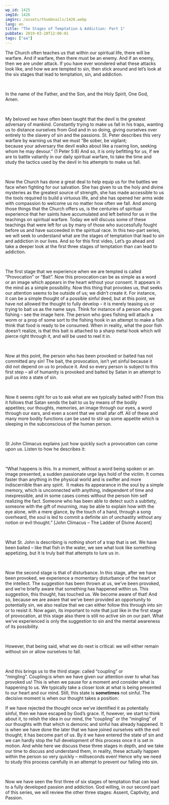 ```yaml
---
wp_id: 1425
imgId: 1426
imgSrc: /assets/thumbnails/1426.webp
lang: en
title: "The Stages of Temptation & Addiction: Part 1"
pubDate: 2019-03-20T12:00:01
tags: ["aa"]
---
```


<!-- page: 6 -->

<p><span data-contrast="auto">The Church often teaches us that within our spiritual life, there will be warfare. And if warfare, then there must be an enemy. And if an enemy, then we are under attack. If you have ever wondered what these attacks look like, and how we are tempted to sin, then stick around and let’s look at the six stages that lead to temptation, sin, and addiction. </span><span data-ccp-props="{&quot;201341983&quot;:0,&quot;335559739&quot;:200,&quot;335559740&quot;:276}"> </span></p>
<p><span data-ccp-props="{&quot;201341983&quot;:0,&quot;335559739&quot;:200,&quot;335559740&quot;:276}"> </span></p>
<p><span data-contrast="auto">In the name of the Father, and the Son, and the Holy Spirit, One God, Amen. </span><span data-ccp-props="{&quot;201341983&quot;:0,&quot;335559739&quot;:200,&quot;335559740&quot;:276}"> </span></p>
<p><span data-ccp-props="{&quot;201341983&quot;:0,&quot;335559739&quot;:200,&quot;335559740&quot;:276}"> </span></p>
<p><span data-contrast="auto">My beloved we have often been taught that the devil is the greatest adversary of mankind. Constantly trying to make </span><span data-contrast="auto">us</span><span data-contrast="auto"> fall in his traps, wanting us to </span><span data-contrast="auto">distance ourselves from God and in so doing, giving ourselves over entirely to the slavery of sin and the passions. St. P</span><span data-contrast="auto">e</span><span data-contrast="auto">ter describes this very warfare by wa</span><span data-contrast="auto">r</span><span data-contrast="auto">ning us that we must “</span><span data-contrast="auto">Be sober, be vigilant; because </span><span data-contrast="auto">your</span><span data-contrast="auto"> adversary the devil walks about like a roaring lion, seeking whom he may devour.</span><span data-contrast="auto">” (1 Peter 5:8)</span><span data-contrast="auto"> </span><span data-contrast="auto">And so, it is only befitting for us, if we are to battle valiantly in our daily spiritual warfare, to take the time and study the tactics used by the devil in his attempts to make us fall. </span><span data-ccp-props="{&quot;201341983&quot;:0,&quot;335559739&quot;:200,&quot;335559740&quot;:276}"> </span></p>
<p><span data-ccp-props="{&quot;201341983&quot;:0,&quot;335559739&quot;:200,&quot;335559740&quot;:276}"> </span></p>
<p><span data-contrast="auto">Now the Church has done a great deal to help equip us for the battles we face when fighting </span><span data-contrast="auto">f</span><span data-contrast="auto">or our salvation. She has given to us the holy and divine mysteries as the greatest source of strength, she has made accessible to us the tools required to build a virtuous life, and she has opened her arms wide with compassion to welcome us no matter how often we fall. And among those things that the Church offers us, is the </span><span data-contrast="auto">centuries of spiritual experience that her saints have accumulated and left behind for us in the teachings on spiritual warfare. Today we will discuss some of these teachings </span><span data-contrast="auto">that were left for us by </span><span data-contrast="auto">many of those who successfully fought before us </span><span data-contrast="auto">and have succeeded in the spiritual race. </span><span data-contrast="auto">In this </span><span data-contrast="auto">two-part</span><span data-contrast="auto"> series, w</span><span data-contrast="auto">e </span><span data-contrast="auto">will </span><span data-contrast="auto">seek to understand what are the stages of temptation that lead to sin and addiction in our lives. </span><span data-contrast="auto">And </span><span data-contrast="auto">so</span><span data-contrast="auto"> for this first video, </span><span data-contrast="auto">Let’s go ahead and take a deeper look at </span><span data-contrast="auto">the first three stages </span><span data-contrast="auto">of temptation</span><span data-contrast="auto"> than can lead to addiction.</span><span data-contrast="auto"> </span><span data-ccp-props="{&quot;201341983&quot;:0,&quot;335559739&quot;:200,&quot;335559740&quot;:276}"> </span></p>
<p><span data-ccp-props="{&quot;201341983&quot;:0,&quot;335559739&quot;:200,&quot;335559740&quot;:276}"> </span></p>
<p><span data-contrast="auto">The first stage that we experience when we are tempted is called “Provocation” or “Bait”. Now this p</span><span data-contrast="auto">rovocation </span><span data-contrast="auto">can be as simple as a</span><span data-contrast="auto"> word or </span><span data-contrast="auto">an</span><span data-contrast="auto"> image which appears in the heart without your consent. It appears in the mind as a simple possibility.</span><span data-contrast="auto"> Now this thing that provokes us, that seeks our attention</span><span data-contrast="auto"> seems to be outside of us; we didn&#8217;t create it.</span><span data-contrast="auto"> For instance, i</span><span data-contrast="auto">t </span><span data-contrast="auto">can be a </span><span data-contrast="auto">simple thought of a possible sinful deed, </span><span data-contrast="auto">but at this point, we have not </span><span data-contrast="auto">allowed the thought to fully develop – it is merely teasing us</span><span data-contrast="auto"> or trying to bait us as the name says. </span><span data-contrast="auto">Think for instance</span><span data-contrast="auto"> of</span><span data-contrast="auto"> a person who goes fishing – see the image here. The </span><span data-contrast="auto">person who goes fishing</span><span data-contrast="auto"> will attach a worm or a prop of some sort to the fishing hook </span><span data-contrast="auto">in an attempt to</span><span data-contrast="auto"> make a fish think that food is ready to be consumed. </span><span data-contrast="auto">When in reality, </span><span data-contrast="auto">what</span><span data-contrast="auto"> </span><span data-contrast="auto">the poor fish doesn’t realize</span><span data-contrast="auto">, is</span><span data-contrast="auto"> that this bait is attached to </span><span data-contrast="auto">a sharp</span><span data-contrast="auto"> metal hook </span><span data-contrast="auto">which will pierce right through it, and</span><span data-contrast="auto"> will be used to reel it in.  </span><span data-ccp-props="{&quot;201341983&quot;:0,&quot;335559739&quot;:200,&quot;335559740&quot;:276}"> </span></p>
<p><span data-ccp-props="{&quot;201341983&quot;:0,&quot;335559739&quot;:200,&quot;335559740&quot;:276}"> </span></p>
<p><span data-contrast="auto">Now at this point, the person who has been provoked or baited has not committed any sin! </span><span data-contrast="auto">The bait, the provocation, isn&#8217;t yet sin</span><span data-contrast="auto">ful</span><span data-contrast="auto"> because it d</span><span data-contrast="auto">id</span><span data-contrast="auto"> </span><span data-contrast="auto">not</span><span data-contrast="auto"> depend on us to produce it</span><span data-contrast="auto">. And </span><span data-contrast="auto">so</span><span data-contrast="auto"> every person is subject to this first step – all of humanity is provoked and baited by Satan in an attempt to pull us into a state of sin.</span><span data-ccp-props="{&quot;201341983&quot;:0,&quot;335559739&quot;:200,&quot;335559740&quot;:276}"> </span></p>
<p><span data-ccp-props="{&quot;201341983&quot;:0,&quot;335559739&quot;:200,&quot;335559740&quot;:276}"> </span></p>
<p><span data-contrast="auto">Now it seems right for us to ask what are we typically baited with? </span><span data-contrast="auto">From this it follows that Satan sends the bait to us by means of the bodily appetites; </span><span data-contrast="auto">our thoughts, memories, an image through our eyes, a word through our ears, and even a scent that we small afar off. All of these and many more bodily functions can be </span><span data-contrast="auto">used to</span><span data-contrast="auto"> </span><span data-contrast="auto">stir up some appetite which is sleeping in the subconscious</span><span data-contrast="auto"> o</span><span data-contrast="auto">f the human person. </span><span data-ccp-props="{&quot;201341983&quot;:0,&quot;335559739&quot;:200,&quot;335559740&quot;:276}"> </span></p>
<p><span data-ccp-props="{&quot;201341983&quot;:0,&quot;335559739&quot;:200,&quot;335559740&quot;:276}"> </span></p>
<p><span data-contrast="auto">St John </span><span data-contrast="auto">Climacus </span><span data-contrast="auto">explains just how quickly such a provocation can come upon us. Listen to how he describes it: </span><span data-ccp-props="{&quot;201341983&quot;:0,&quot;335559739&quot;:200,&quot;335559740&quot;:276}"> </span></p>
<p><span data-ccp-props="{&quot;201341983&quot;:0,&quot;335559739&quot;:200,&quot;335559740&quot;:276}"> </span></p>
<p><span data-contrast="auto">“</span><span data-contrast="auto">What happens is this. In a moment, without a word being</span><span data-contrast="auto"> </span><span data-contrast="auto">spoken or an image </span><span data-contrast="auto">presented</span><span data-contrast="auto">, a sudden passionate urge lays hold of</span><span data-contrast="auto"> </span><span data-contrast="auto">the victim. It comes faster than </span><span data-contrast="auto">anything</span><span data-contrast="auto"> in the physical world and is</span><span data-contrast="auto"> </span><span data-contrast="auto">swifter and more indiscernible than any spirit. </span><span data-contrast="auto"> </span><span data-contrast="auto">It makes its appearance</span><span data-contrast="auto"> </span><span data-contrast="auto">in the soul by a simple memory, which is unconnected with </span><span data-contrast="auto">anything</span><span data-contrast="auto">,</span><span data-contrast="auto"> </span><span data-contrast="auto">independent of time and inexpressible, and in some cases</span><span data-contrast="auto"> co</span><span data-contrast="auto">mes without</span><span data-contrast="auto"> </span><span data-contrast="auto">the person him self realizing the fact. Someone who</span><span data-contrast="auto"> </span><span data-contrast="auto">has been able to detect such a subtlety, someone with the gift of</span><span data-contrast="auto"> </span><span data-contrast="auto">mourning, may be able to explain how with the eye </span><span data-contrast="auto">alone</span><span data-contrast="auto">, with a</span><span data-contrast="auto"> </span><span data-contrast="auto">mere glance, by the touch of a hand, through a song overheard, the</span><span data-contrast="auto"> </span><span data-contrast="auto">soul </span><span data-contrast="auto">is</span><span data-contrast="auto"> led to commit a definite sin of unchastity without any notion</span><span data-contrast="auto"> </span><span data-contrast="auto">or evil thought.</span><span data-contrast="auto">” [John </span><span data-contrast="auto">Climacus </span><span data-contrast="auto">– The Ladder of Divine Ascent] </span><span data-ccp-props="{&quot;201341983&quot;:0,&quot;335559739&quot;:200,&quot;335559740&quot;:276}"> </span></p>
<p><span data-ccp-props="{&quot;201341983&quot;:0,&quot;335559739&quot;:200,&quot;335559740&quot;:276}"> </span></p>
<p><span data-contrast="auto">What St. John is describing is nothing short of a trap that is set. We have been baited – like that fish in the water, we see what look like something appetizing, but it is truly bait that attempts to lure us in. </span><span data-ccp-props="{&quot;201341983&quot;:0,&quot;335559739&quot;:200,&quot;335559740&quot;:276}"> </span></p>
<p>&nbsp;</p>
<p><span data-contrast="auto">Now the second stage is that of disturbance. In this stage, </span><span data-contrast="auto">after we have been provoked, we experience a </span><span data-contrast="auto">momentary disturbance of the </span><span data-contrast="auto">heart or the </span><span data-contrast="auto">intellect. The suggestion</span><span data-contrast="auto"> </span><span data-contrast="auto">has been </span><span data-contrast="auto">thrown at us</span><span data-contrast="auto">, we’ve been provoked, and we’re briefly aware that something has happened within us</span><span data-contrast="auto">. T</span><span data-contrast="auto">his suggestion, this thought, has touched us. We become aware of that!</span><span data-contrast="auto"> And so, because we a</span><span data-contrast="auto">re aware that we’ve been provided an opportunity</span><span data-contrast="auto"> to potentially sin</span><span data-contrast="auto">, </span><span data-contrast="auto">we also realize that we can </span><span data-contrast="auto">either follow </span><span data-contrast="auto">this through </span><span data-contrast="auto">into sin or to resist</span><span data-contrast="auto"> it</span><span data-contrast="auto">.</span><span data-contrast="auto"> Now again, its important to note that just like in the first stage of provocation, a</span><span data-contrast="auto">t this stage</span><span data-contrast="auto"> also </span><span data-contrast="auto">there is still no active sin on our part. What we’ve experienced is only the suggestion to sin and the mental awareness of its possibility. </span><span data-ccp-props="{&quot;201341983&quot;:0,&quot;335559739&quot;:200,&quot;335559740&quot;:276}"> </span></p>
<p>&nbsp;</p>
<p><span data-contrast="auto">However</span><span data-contrast="auto">,</span><span data-contrast="auto"> that being said, w</span><span data-contrast="auto">hat</span><span data-contrast="auto"> we do next is critical: </span><span data-contrast="auto">we will either </span><span data-contrast="auto">remain without sin or allow ourselves to fall</span><span data-contrast="auto">. </span><span data-ccp-props="{&quot;201341983&quot;:0,&quot;335559739&quot;:200,&quot;335559740&quot;:276}"> </span></p>
<p><span data-ccp-props="{&quot;201341983&quot;:0,&quot;335559739&quot;:200,&quot;335559740&quot;:276}"> </span></p>
<p><span data-contrast="auto">And </span><span data-contrast="auto">this</span><span data-contrast="auto"> brings us to the third stage: called </span><span data-contrast="auto">“</span><span data-contrast="auto">coupling</span><span data-contrast="auto">” or “mingling”</span><span data-contrast="auto">. </span><span data-contrast="auto">Coupling is </span><span data-contrast="auto">when we have given our attention over to </span><span data-contrast="auto">what has provoked</span><span data-contrast="auto"> us</span><span data-contrast="auto">! </span><span data-contrast="auto">This is when we pause for a moment and consider what is happening to us. We typically take a closer look at what is being presented to our heart and our mind. </span><span data-contrast="auto">Still, this state is </span><b><span data-contrast="auto">sometimes</span></b><span data-contrast="auto"> not sinful. The decisive moment is when our thought takes a position</span><span data-contrast="auto">: </span><span data-ccp-props="{&quot;201341983&quot;:0,&quot;335559739&quot;:200,&quot;335559740&quot;:276}"> </span></p>
<p><span data-contrast="auto">If we have rejected the thought </span><span data-contrast="auto">once we’ve identified it as potentially sinful</span><span data-contrast="auto">, </span><span data-contrast="auto">then </span><span data-contrast="auto">we have escaped</span><span data-contrast="auto"> by God’s grace. </span><span data-contrast="auto">If, however, we start to think about it, to relish the </span><span data-contrast="auto">idea</span><span data-contrast="auto"> in our mind, the &#8220;coupling&#8221; or the </span><span data-contrast="auto">“</span><span data-contrast="auto">mingling</span><span data-contrast="auto">”</span><span data-contrast="auto"> of our thoughts with </span><span data-contrast="auto">that which is demonic and sinful</span><span data-contrast="auto"> has already happened.</span><span data-contrast="auto"> It is when we have done the later that </span><span data-contrast="auto">we have joined ourselves with the evil thought; it has become part of us. By it we have entered the </span><span data-contrast="auto">state of</span><span data-contrast="auto"> sin and we can hardly stop the full development of this process once it is set in motion.</span><span data-contrast="auto"> </span><span data-contrast="auto">And while here we discuss these </span><span data-contrast="auto">three </span><span data-contrast="auto">stages in depth,</span><span data-contrast="auto"> and we take our time to discuss and understand them</span><span data-contrast="auto">, in reality,</span><span data-contrast="auto"> these</span><span data-contrast="auto"> actually happen within the person so very quickly – milliseconds even!</span><span data-contrast="auto"> Hence why we need to study this process carefully </span><span data-contrast="auto">in an attempt to</span><span data-contrast="auto"> prevent our falling into sin. </span><span data-ccp-props="{&quot;201341983&quot;:0,&quot;335559739&quot;:200,&quot;335559740&quot;:276}"> </span></p>
<p><span data-ccp-props="{&quot;201341983&quot;:0,&quot;335559739&quot;:200,&quot;335559740&quot;:276}"> </span></p>
<p><span data-contrast="auto">Now we have seen the first three of six stages of temptation that can lead to a fully developed passion and addiction. God willing, in our second part of this series, we will review the other three stages: Assent, Captivity, and Passion. </span><span data-ccp-props="{&quot;201341983&quot;:0,&quot;335559739&quot;:200,&quot;335559740&quot;:276}"> </span></p>
